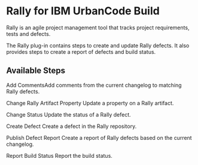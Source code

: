 
Rally for IBM UrbanCode Build
=============================

Rally is an agile project management tool that tracks project requirements, tests and defects.

The Rally plug-in contains steps to create and update Rally defects. It also provides steps to create a report of defects and build status.


Available Steps
---------------

Add CommentsAdd comments from the current changelog to matching Rally defects.

Change Rally Artifact Property Update a property on a Rally artifact.

Change Status Update the status of a Rally defect.

Create Defect Create a defect in the Rally repository.

Publish Defect Report Create a report of Rally defects based on the current changelog.

Report Build Status Report the build status.


